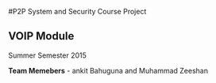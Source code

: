 #P2P System and Security Course Project

## VOIP Module

Summer Semester 2015

__Team Memebers__ - ankit Bahuguna and Muhammad Zeeshan

